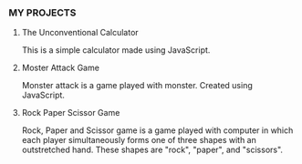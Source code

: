 ### MY PROJECTS ###

1. The Unconventional Calculator

    This is a simple calculator made using JavaScript.

2. Moster Attack Game

   Monster attack is a game played with monster. Created using JavaScript.

3. Rock Paper Scissor Game

   Rock, Paper and Scissor game is a game played with computer in which each player simultaneously forms one of three shapes with an outstretched hand. 
   These shapes are "rock", "paper", and "scissors".
